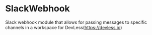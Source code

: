 # SlackWebhook
Slack webhook module that allows for passing messages to specific channels in a workspace for DevLess(https://devless.io)
